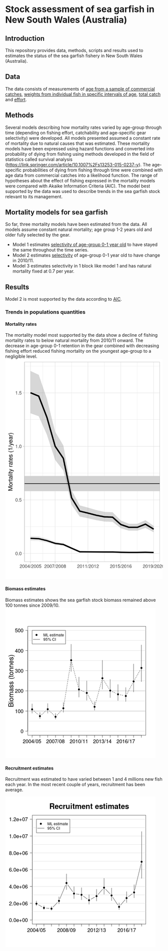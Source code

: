# Stock assessment of sea garfish in New South Wales (Australia)

## Introduction

This repository provides data, methods, scripts and results used to estimates the status of the sea garfish fishery in New South Wales (Australia).

## Data
The data consists of measurements of [age from a sample of commercial catches](Data/GarfishAgeData.csv), [weights from individual fish in specific intervals of age](Data/GarfishWeightAtAge.csv), [total catch](Data/GarfishCatchData.csv) and [effort](Data/GarfishEffortData.csv).

## Methods

Several models describing how mortality rates varied by age-group through time (depending on fishing effort, catchability and age-specific gear selectivity) were developed. All models presented assumed a constant rate of mortality due to natural causes that was estimated. These mortality models have been expressed using hazard functions and converted into probability of dying from fishing using methods developed in the field of statistics called survival analysis (https://link.springer.com/article/10.1007%2Fs13253-015-0237-y). The age-specific probabilities of dying from fishing through time were combined with age data from commercial catches into a likelihood function. The range of hypotheses about the effect of fishing expressed in the mortality models were compared with Akaike Information Criteria (AIC). The model best supported by the data was used to describe trends in the sea garfish stock relevant to its management.

## Mortality models for sea garfish

So far, three mortality models have been estimated from the data. All models assume constant natural mortality; age group 1-2 years old and older fully selected by the gear.

- Model 1 estimates [selectivity of age-group 0-1 year old](Script/Results/Models/Mod1-GearSelectivity.csv) to have stayed the same throughout the time series. 
- Model 2 estimates [selectivity](Script/Results/Models/Mod2-GearSelectivity.csv) of age-group 0-1 year old to have change in 2010/11. 
- Model 3 estimates selectivity in 1 block like model 1 and has natural mortality fixed at 0.7 per year. 

## Results

Model 2 is most supported by the data according to [AIC](Script/Results/Data/ModelComparisonTable.csv).

### Trends in populations quantities

#### Mortality rates

The mortality model most supported by the data show a decline of fishing mortality rates to below natural mortality from 2010/11 onward. The decrease in age-group 0-1 retention in the gear combined with decreasing fishing effort reduced fishing mortality on the youngest age-group to a negligible level.
![alt text](https://github.com/mkienzle/NSW-sea-garfish-stock-assessment/blob/master/Script/Results/Graphics/Mod2-MortalityEstimates.png)

#### Biomass estimates

Biomass estimates shows the sea garfish stock biomass remained above 100 tonnes since 2009/10.
![alt text](https://github.com/mkienzle/NSW-sea-garfish-stock-assessment/blob/master/Script/Results/Graphics/EstimateOfBiomass.png)

#### Recruitment estimates

Recruitment was estimated to have varied between 1 and 4 millions new fish each year. In the most recent couple of years, recruitment has been average.

![alt text](https://github.com/mkienzle/NSW-sea-garfish-stock-assessment/blob/master/Script/Results/Graphics/EstimateOfRecruitment.png)

